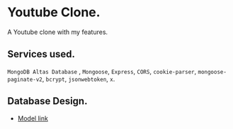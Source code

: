 # Youtube Clone.
A Youtube clone with my features.

## Services used.

``` MongoDB Altas Database ``` , ``` Mongoose ```, ``` Express ```, ``` CORS ```, ``` cookie-parser ```, ``` mongoose-paginate-v2 ```, ``` bcrypt ```, ``` jsonwebtoken ```, ``` x ```.

## Database Design.

- [Model link](https://app.eraser.io/workspace/YtPqZ1VogxGy1jzIDkzj?origin=share)
